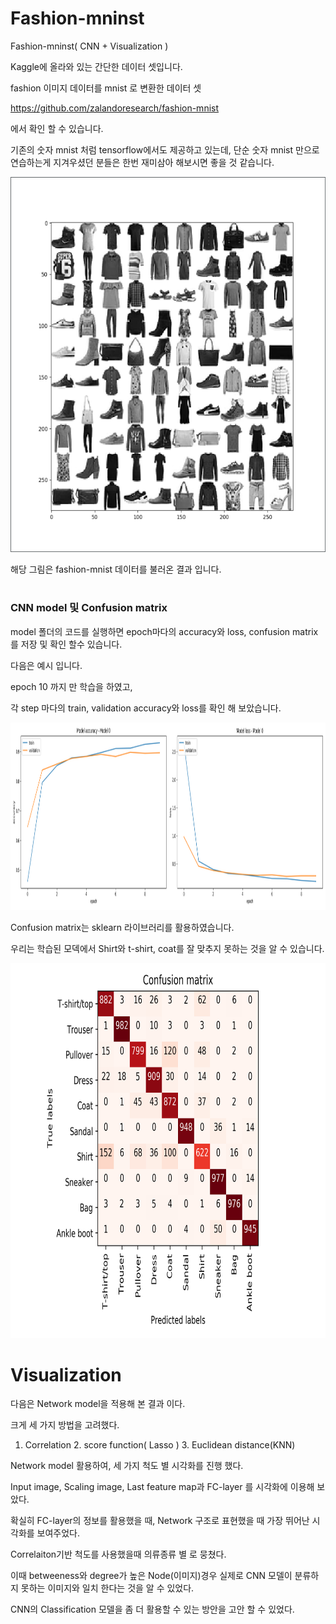 # Fashion-mninst
Fashion-mninst( CNN + Visualization )

Kaggle에 올라와 있는 간단한 데이터 셋입니다. 

fashion 이미지 데이터를  mnist 로 변환한 데이터 셋

https://github.com/zalandoresearch/fashion-mnist

에서 확인 할 수 있습니다. 

기존의 숫자 mnist 처럼 tensorflow에서도 제공하고 있는데, 단순 숫자 mnist 만으로 연습하는게 지겨우셨던 분들은 한번 재미삼아 해보시면 좋을 것 같습니다.


<p align="center">
<img height="600" src="https://github.com/MAKU315/Fashion-mninst/blob/master/img/fashoin-mnist.PNG" />
</p>


해당 그림은 fashion-mnist 데이터를 불러온 결과 입니다.


#
### CNN model 및 Confusion matrix
model 폴더의 코드를 실행하면 epoch마다의 accuracy와 loss, confusion matrix를 저장 및 확인 할수 있습니다. 

다음은 예시 입니다.

epoch 10 까지 만 학습을 하였고, 

각 step 마다의 train, validation accuracy와 loss를 확인 해 보았습니다. 

<p align="center">
<img height="300" src="https://github.com/MAKU315/Fashion-mninst/blob/master/img/Model%2004.png" />
</p>


Confusion matrix는 sklearn 라이브러리를 활용하였습니다. 

우리는 학습된 모덱에서 Shirt와 t-shirt, coat를 잘 맞추지 못하는 것을 알 수 있습니다. 

<p align="center">
<img height="600" src="https://github.com/MAKU315/Fashion-mninst/blob/master/img/Confusion%20matrix4.png" />
</p>


# Visualization

다음은 Network model을 적용해 본 결과 이다.

크게 세 가지 방법을 고려했다.

1. Correlation 2. score function( Lasso ) 3. Euclidean distance(KNN) 

Network model 활용하여, 세 가지 척도 별 시각화를 진행 했다. 

Input image, Scaling image, Last feature map과 FC-layer 를 시각화에 이용해 보았다.

확실히 FC-layer의 정보를 활용했을 때, Network 구조로 표현했을 때 가장 뛰어난 시각화를 보여주었다.

Correlaiton기반 척도를 사용했을때 의류종류 별 로 뭉쳤다. 

이때 betweeness와 degree가 높은 Node(이미지)경우 실제로 CNN 모델이 분류하지 못하는 이미지와 일치 한다는 것을 알 수 있었다.

CNN의 Classification 모델을 좀 더 활용할 수 있는 방안을 고안 할 수 있었다.






















